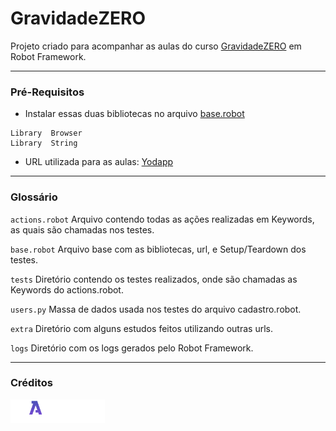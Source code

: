 # GravidadeZERO
Projeto criado para acompanhar as aulas do curso [GravidadeZERO][QANinja] em Robot Framework.

---

### Pré-Requisitos
- Instalar essas duas bibliotecas no arquivo [base.robot](yodapp/resources/base.robot)

```
Library  Browser
Library  String
```

- URL utilizada para as aulas: [Yodapp]

---

### Glossário

`actions.robot` Arquivo contendo todas as ações realizadas em Keywords, as quais são chamadas nos testes.

`base.robot` Arquivo base com as bibliotecas, url, e Setup/Teardown dos testes.

`tests` Diretório contendo os testes realizados, onde são chamadas as Keywords do actions.robot.

`users.py` Massa de dados usada nos testes do arquivo cadastro.robot.

`extra` Diretório com alguns estudos feitos utilizando outras urls.

`logs` Diretório com os logs gerados pelo Robot Framework.

---

### Créditos
[<img src="assets\QANinja-Logo.png" width="30%"/>][QANinja]


<!-- links -->
[QANinja]: https://qaninja.academy/
[Yodapp]: https://yodapp-testing.vercel.app

<!-- imagens -->
[QANinja-Logo]: assets/QANinja-Logo.png (QANinja-logo)